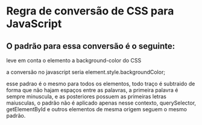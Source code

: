 # Regra de conversão de CSS para JavaScript


## O padrão para essa conversão é o seguinte:

leve em conta o elemento a background-color do CSS

a conversão no javascript seria element.style.backgroundColor;

esse padrao é o mesmo para todos os elementos, todo traço é subtraido de forma que não hajam espaços entre as palavras, a primeira palavra é sempre minuscula, e as posteriores possuem as primeiras letras maiusculas, o padrão não é aplicado apenas nesse contexto, querySelector, getElementById e outros elementos de mesma origem seguem o mesmo padrão.
